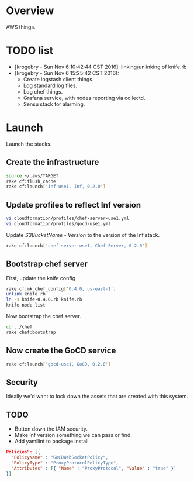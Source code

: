 # Overview

AWS things.

# TODO list

* [krogebry - Sun Nov  6 10:42:44 CST 2016]: linking/unlinking of knife.rb
* [krogebry - Sun Nov  6 15:25:42 CST 2016]: 
  * Create logstash client things.
  * Log standard log files.
  * Log chef things.
  * Grafana service, with nodes reporting via collectd.
  * Sensu stack for alarming.


# Launch

Launch the stacks.

## Create the infrastructure

```bash
source ~/.aws/TARGET
rake cf:flush_cache
rake cf:launch['inf-use1, Inf, 0.2.0']
```

## Update profiles to reflect Inf version

```bash
vi cloudformation/profiles/chef-server-use1.yml
vi cloudformation/profiles/gocd-use1.yml
```

Update *S3BucketName - Version* to the version of the Inf stack.

```bash
rake cf:launch['chef-server-use1, Chef-Server, 0.2.0']
```

## Bootstrap chef server

First, update the knife config

```bash
rake cf:mk_chef_config['0.4.0, us-east-1']
unlink knife.rb
ln -s knife-0.4.0.rb knife.rb
knife node list
```

Now bootstrap the chef server.

```bash
cd ../chef
rake chef:bootstrap
```

## Now create the GoCD service

```bash
rake cf:launch['gocd-use1, GoCD, 0.2.0']
```

## Security

Ideally we'd want to lock down the assets that are created with this system.

## TODO

* Button down the IAM security.
* Make Inf version something we can pass or find.
* Add yamllint to package install


```json
Policies": [{
  "PolicyName" : "GoCDWebSocketPolicy",
  "PolicyType" : "ProxyProtocolPolicyType",
  "Attributes" : [{ "Name" : "ProxyProtocol", "Value" : "true" }]
}]
```
